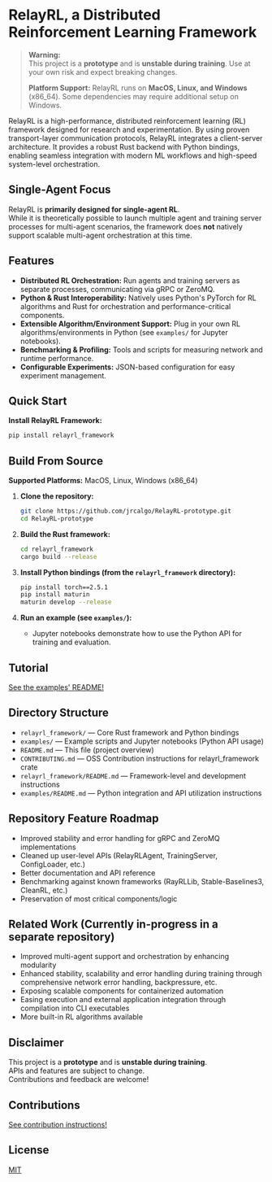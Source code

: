 # RelayRL, a Distributed Reinforcement Learning Framework

> **Warning:**  
> This project is a **prototype** and is **unstable during training**. Use at your own risk and expect breaking changes.
> 
> **Platform Support:**
> RelayRL runs on **MacOS, Linux, and Windows** (x86_64). Some dependencies may require additional setup on Windows.

RelayRL is a high-performance, distributed reinforcement learning (RL) framework designed for research and experimentation. By using proven transport-layer communication protocols, RelayRL integrates a client-server architecture. It provides a robust Rust backend with Python bindings, enabling seamless integration with modern ML workflows and high-speed system-level orchestration. 

## Single-Agent Focus

RelayRL is **primarily designed for single-agent RL**.  
While it is theoretically possible to launch multiple agent and training server processes for multi-agent scenarios, the framework does **not** natively support scalable multi-agent orchestration at this time.

## Features

- **Distributed RL Orchestration:**
  Run agents and training servers as separate processes, communicating via gRPC or ZeroMQ.
- **Python & Rust Interoperability:**
  Natively uses Python's PyTorch for RL algorithms and Rust for orchestration and performance-critical components.
- **Extensible Algorithm/Environment Support:**
  Plug in your own RL algorithms/environments in Python (see `examples/` for Jupyter notebooks).
- **Benchmarking & Profiling:**
  Tools and scripts for measuring network and runtime performance.
- **Configurable Experiments:**
  JSON-based configuration for easy experiment management.

## Quick Start

**Install RelayRL Framework:**
  ```sh
  pip install relayrl_framework
  ```

## Build From Source

**Supported Platforms:** MacOS, Linux, Windows (x86_64)

1. **Clone the repository:**
   ```sh
   git clone https://github.com/jrcalgo/RelayRL-prototype.git
   cd RelayRL-prototype
   ```

2. **Build the Rust framework:**
   ```sh
   cd relayrl_framework
   cargo build --release
   ```

3. **Install Python bindings (from the `relayrl_framework` directory):**
   ```sh
   pip install torch==2.5.1
   pip install maturin
   maturin develop --release
   ```

4. **Run an example (see `examples/`):**
   - Jupyter notebooks demonstrate how to use the Python API for training and evaluation.
  
## Tutorial

[See the examples' README!](https://github.com/jrcalgo/RelayRL-proto/blob/main/examples/README.md#how-to-use-in-novel-environments)

## Directory Structure

- `relayrl_framework/` — Core Rust framework and Python bindings
- `examples/` — Example scripts and Jupyter notebooks (Python API usage)
- `README.md` — This file (project overview)
- `CONTRIBUTING.md` — OSS Contribution instructions for relayrl_framework crate
- `relayrl_framework/README.md` — Framework-level and development instructions
- `examples/README.md` — Python integration and API utilization instructions

## Repository Feature Roadmap

- Improved stability and error handling for gRPC and ZeroMQ implementations
- Cleaned up user-level APIs (RelayRLAgent, TrainingServer, ConfigLoader, etc.)
- Better documentation and API reference
- Benchmarking against known frameworks (RayRLLib, Stable-Baselines3, CleanRL, etc.)
- Preservation of most critical components/logic

## Related Work (Currently in-progress in a separate repository)

- Improved multi-agent support and orchestration by enhancing modularity
- Enhanced stability, scalability and error handling during training through comprehensive network error handling, backpressure, etc.
- Exposing scalable components for containerized automation
- Easing execution and external application integration through compilation into CLI executables
- More built-in RL algorithms available

## Disclaimer

This project is a **prototype** and is **unstable during training**.  
APIs and features are subject to change.  
Contributions and feedback are welcome!

## Contributions

[See contribution instructions!](CONTRIBUTING.md)

## License

[MIT](LICENSE)
